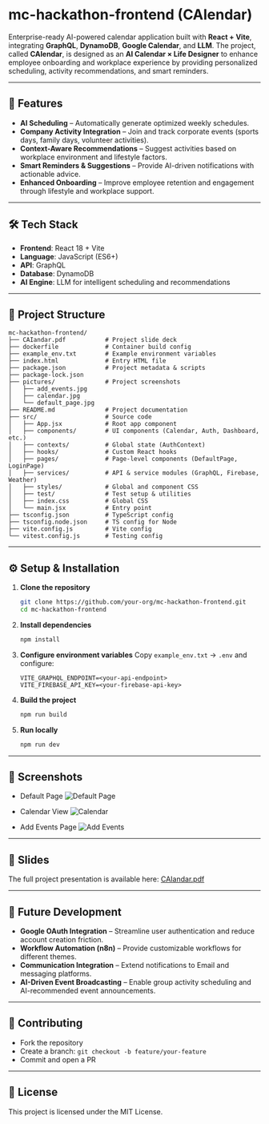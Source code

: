 # mc-hackathon-frontend (CAIendar)

Enterprise-ready AI-powered calendar application built with **React + Vite**, integrating **GraphQL**, **DynamoDB**, **Google Calendar**, and **LLM**.
The project, called **CAIendar**, is designed as an **AI Calendar × Life Designer** to enhance employee onboarding and workplace experience by providing personalized scheduling, activity recommendations, and smart reminders.

---

## 🚀 Features

* **AI Scheduling** – Automatically generate optimized weekly schedules.
* **Company Activity Integration** – Join and track corporate events (sports days, family days, volunteer activities).
* **Context-Aware Recommendations** – Suggest activities based on workplace environment and lifestyle factors.
* **Smart Reminders & Suggestions** – Provide AI-driven notifications with actionable advice.
* **Enhanced Onboarding** – Improve employee retention and engagement through lifestyle and workplace support.

---

## 🛠 Tech Stack

* **Frontend**: React 18 + Vite
* **Language**: JavaScript (ES6+)
* **API**: GraphQL
* **Database**: DynamoDB
* **AI Engine**: LLM for intelligent scheduling and recommendations

---

## 📂 Project Structure

```
mc-hackathon-frontend/
├── CAIandar.pdf           # Project slide deck
├── dockerfile             # Container build config
├── example_env.txt        # Example environment variables
├── index.html             # Entry HTML file
├── package.json           # Project metadata & scripts
├── package-lock.json
├── pictures/              # Project screenshots
│   ├── add_events.jpg
│   ├── calendar.jpg
│   └── default_page.jpg
├── README.md              # Project documentation
├── src/                   # Source code
│   ├── App.jsx            # Root app component
│   ├── components/        # UI components (Calendar, Auth, Dashboard, etc.)
│   ├── contexts/          # Global state (AuthContext)
│   ├── hooks/             # Custom React hooks
│   ├── pages/             # Page-level components (DefaultPage, LoginPage)
│   ├── services/          # API & service modules (GraphQL, Firebase, Weather)
│   ├── styles/            # Global and component CSS
│   ├── test/              # Test setup & utilities
│   ├── index.css          # Global CSS
│   └── main.jsx           # Entry point
├── tsconfig.json          # TypeScript config
├── tsconfig.node.json     # TS config for Node
├── vite.config.js         # Vite config
└── vitest.config.js       # Testing config
```

---

## ⚙️ Setup & Installation

1. **Clone the repository**

   ```bash
   git clone https://github.com/your-org/mc-hackathon-frontend.git
   cd mc-hackathon-frontend
   ```

2. **Install dependencies**

   ```bash
   npm install
   ```

3. **Configure environment variables**
   Copy `example_env.txt` → `.env` and configure:

   ```env
   VITE_GRAPHQL_ENDPOINT=<your-api-endpoint>
   VITE_FIREBASE_API_KEY=<your-firebase-api-key>
   ```

4. **Build the project**

   ```bash
   npm run build
   ```

5. **Run locally**

   ```bash
   npm run dev
   ```

---

## 📸 Screenshots

* Default Page
  ![Default Page](./pictures/default_page.jpg)

* Calendar View
  ![Calendar](./pictures/calendar.jpg)

* Add Events Page
  ![Add Events](./pictures/add_events.jpg)

---

## 📑 Slides

The full project presentation is available here: [CAIandar.pdf](./CAIandar.pdf)

---

## 🔮 Future Development

* **Google OAuth Integration** – Streamline user authentication and reduce account creation friction.
* **Workflow Automation (n8n)** – Provide customizable workflows for different themes.
* **Communication Integration** – Extend notifications to Email and messaging platforms.
* **AI-Driven Event Broadcasting** – Enable group activity scheduling and AI-recommended event announcements.

---

## 👥 Contributing

* Fork the repository
* Create a branch: `git checkout -b feature/your-feature`
* Commit and open a PR

---

## 📜 License

This project is licensed under the MIT License.
